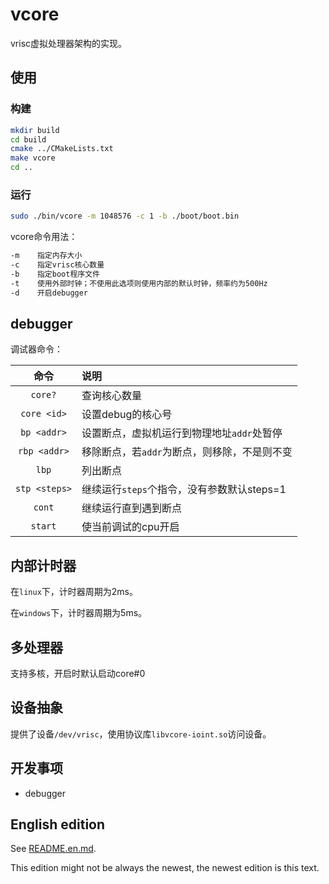 # vcore

vrisc虚拟处理器架构的实现。

## 使用

### 构建

```bash
mkdir build
cd build
cmake ../CMakeLists.txt
make vcore
cd ..
```

### 运行

```bash
sudo ./bin/vcore -m 1048576 -c 1 -b ./boot/boot.bin
```

vcore命令用法：

```bash
-m    指定内存大小
-c    指定vrisc核心数量
-b    指定boot程序文件
-t    使用外部时钟；不使用此选项则使用内部的默认时钟，频率约为500Hz
-d    开启debugger
```

## debugger

调试器命令：

命令|说明
:-:|:-
`core?`         |查询核心数量
`core <id>`     |设置debug的核心号
`bp <addr>`     |设置断点，虚拟机运行到物理地址`addr`处暂停
`rbp <addr>`    |移除断点，若`addr`为断点，则移除，不是则不变
`lbp`           |列出断点
`stp <steps>`   |继续运行`steps`个指令，没有参数默认steps=1
`cont`          |继续运行直到遇到断点
`start`         |使当前调试的cpu开启

## 内部计时器

在`linux`下，计时器周期为2ms。

在`windows`下，计时器周期为5ms。

## 多处理器

支持多核，开启时默认启动core#0

## 设备抽象

提供了设备`/dev/vrisc`，使用协议库`libvcore-ioint.so`访问设备。

## 开发事项

* debugger

## English edition

See [README.en.md](README.en.md).

This edition might not be always the newest, the newest
edition is this text.
